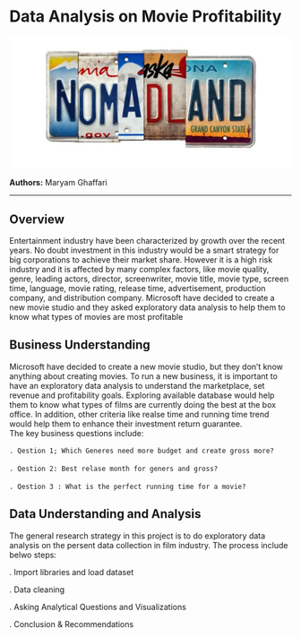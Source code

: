 # Data Analysis on Movie Profitability
![image](Image/nomadland.png)



**Authors:** Maryam Ghaffari
***

## Overview

Entertainment industry have been characterized by growth over the recent years. No doubt investment in this industry would be a smart strategy for big corporations to achieve their market share. However it is a high risk industry and it is affected by many complex factors, like movie quality, genre, leading actors, director, screenwriter, movie title, movie type, screen time, language, movie rating, release time, advertisement, production company, and distribution company. Microsoft have decided to create a new movie studio and they asked exploratory data analysis to help them to know what types of movies are most profitable

## Business Understanding

 Microsoft have decided to create a new movie studio, but they don’t know anything about creating movies. To run a new business, it is important to have an exploratory data analysis to understand the marketplace, set revenue and profitability goals. Exploring available database would help them to know what types of films are currently doing the best at the box office. In addition, other criteria like realse time and running time trend would help them to enhance their investment return guarantee.  
 The key business questions include:
 
    . Qestion 1; Which Generes need more budget and create gross more?
    
    . Qestion 2: Best relase month for geners and gross?
    
    . Qestion 3 : What is the perfect running time for a movie?


## Data Understanding and Analysis

The general research strategy in this project is to do exploratory data analysis on the persent data collection in film industry. The process include belwo steps:

 . Import libraries and load dataset
 
 . Data cleaning
 
 . Asking Analytical Questions and Visualizations
 
 . Conclusion & Recommendations
 
 
